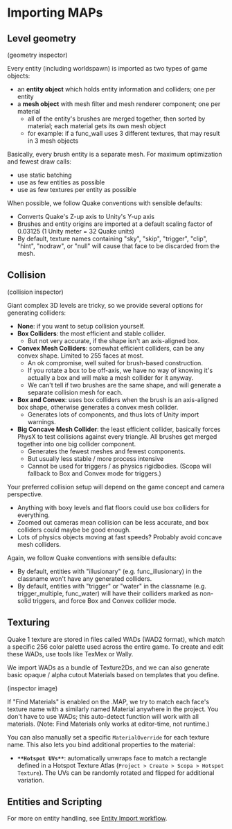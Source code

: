 # Importing MAPs

## Level geometry

(geometry inspector)

Every entity (including worldspawn) is imported as two types of game objects:
- an **entity object** which holds entity information and colliders; one per entity
- a **mesh object** with mesh filter and mesh renderer component; one per material
    - all of the entity's brushes are merged together, then sorted by material; each material gets its own mesh object
    - for example: if a func_wall uses 3 different textures, that may result in 3 mesh objects

Basically, every brush entity is a separate mesh. For maximum optimization and fewest draw calls:
- use static batching
- use as few entities as possible
- use as few textures per entity as possible

When possible, we follow Quake conventions with sensible defaults:
- Converts Quake's Z-up axis to Unity's Y-up axis
- Brushes and entity origins are imported at a default scaling factor of 0.03125 (1 Unity meter = 32 Quake units)
- By default, texture names containing "sky", "skip", "trigger", "clip", "hint", "nodraw", or "null" will cause that face to be discarded from the mesh.


## Collision

(collision inspector)

Giant complex 3D levels are tricky, so we provide several options for generating colliders:
- **None**: if you want to setup collision yourself.
- **Box Colliders**: the most efficient and stable collider.
    - But not very accurate, if the shape isn't an axis-aligned box.
- **Convex Mesh Colliders**: somewhat efficient colliders, can be any convex shape. Limited to 255 faces at most.
    - An ok compromise, well suited for brush-based construction. 
    - If you rotate a box to be off-axis, we have no way of knowing it's actually a box and will make a mesh collider for it anyway.
    - We can't tell if two brushes are the same shape, and will generate a separate collision mesh for each.
- **Box and Convex**: uses box colliders when the brush is an axis-aligned box shape, otherwise generates a convex mesh collider.
    - Generates lots of components, and thus lots of Unity import warnings.
- **Big Concave Mesh Collider**: the least efficient collider, basically forces PhysX to test collisions against every triangle. All brushes get merged together into one big collider component.
    - Generates the fewest meshes and fewest components.
    - But usually less stable / more process intensive
    - Cannot be used for triggers / as physics rigidbodies. (Scopa will fallback to Box and Convex mode for triggers.)

Your preferred collision setup will depend on the game concept and camera perspective.
- Anything with boxy levels and flat floors could use box colliders for everything.
- Zoomed out cameras mean collision can be less accurate, and box colliders could maybe be good enough.
- Lots of physics objects moving at fast speeds? Probably avoid concave mesh colliders.

Again, we follow Quake conventions with sensible defaults:
- By default, entities with "illusionary" (e.g. func_illusionary) in the classname won't have any generated colliders.
- By default, entities with "trigger" or "water" in the classname (e.g. trigger_multiple, func_water) will have their colliders marked as non-solid triggers, and force Box and Convex collider mode.


## Texturing

Quake 1 texture are stored in files called WADs (WAD2 format), which match a specific 256 color palette used across the entire game. To create and edit these WADs, use tools like TexMex or Wally. 

We import WADs as a bundle of Texture2Ds, and we can also generate basic opaque / alpha cutout Materials based on templates that you define.

(inspector image)

If "Find Materials" is enabled on the .MAP, we try to match each face's texture name with a similarly named Material anywhere in the project. You don't have to use WADs; this auto-detect function will work with all materials. (Note: Find Materials only works at editor-time, not runtime.)

You can also manually set a specific `MaterialOverride` for each texture name. This also lets you bind additional properties to the material:
- **`**Hotspot UVs**`**: automatically unwraps face to match a rectangle defined in a Hotspot Texture Atlas (`Project > Create > Scopa > Hotspot Texture`). The UVs can be randomly rotated and flipped for additional variation.


## Entities and Scripting

For more on entity handling, see [Entity Import workflow](EntityImport.md).